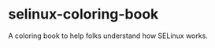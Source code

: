 selinux-coloring-book
=====================

A coloring book to help folks understand how SELinux works.
